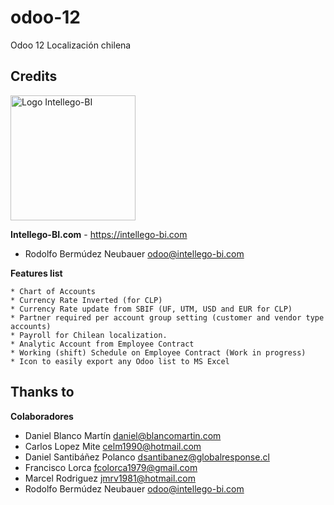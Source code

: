 # odoo-12
Odoo 12 Localización chilena

## Credits
<p>
<img width="200" alt="Logo Intellego-BI" src="https://i2.wp.com/intellego-bi.com/ws/wp-content/uploads/2016/05/Intellego-BI-112x35.jpg" />
</p>

**Intellego-BI.com** - https://intellego-bi.com
 - Rodolfo Bermúdez Neubauer <odoo@intellego-bi.com>

**Features list**

    * Chart of Accounts
    * Currency Rate Inverted (for CLP)
    * Currency Rate update from SBIF (UF, UTM, USD and EUR for CLP)
    * Partner required per account group setting (customer and vendor type accounts)
    * Payroll for Chilean localization.
    * Analytic Account from Employee Contract
    * Working (shift) Schedule on Employee Contract (Work in progress)
    * Icon to easily export any Odoo list to MS Excel 
    


## Thanks to
 **Colaboradores**
 - Daniel Blanco Martín <daniel@blancomartin.com>
 - Carlos Lopez Mite <celm1990@hotmail.com>
 - Daniel Santibáñez Polanco <dsantibanez@globalresponse.cl>
 - Francisco Lorca <fcolorca1979@gmail.com>
 - Marcel Rodriguez <jmrv1981@hotmail.com>
 - Rodolfo Bermúdez Neubauer <odoo@intellego-bi.com>
